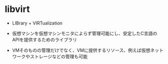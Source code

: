 # libvirt

- LIBrary + VIRTualization 

- 仮想マシンを仮想マシンモニタによらず管理可能にし、安定したC言語のAPIを提供するためのライブラリ

- VMそのものの管理だけでなく、VMに提供するリソース、例えば仮想ネットワークやストレージなどの管理も可能


